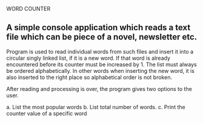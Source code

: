 WORD COUNTER

A simple console application which reads a text file which can be
piece of a novel, newsletter etc. 
--
Program  is used to read individual words from such files and insert it into a
circular singly linked list, if it is a new word. If that word is already encountered before its
counter must be increased by 1. The list must always be ordered alphabetically. In other
words when inserting the new word, it is also inserted to the right place so alphabetical order
is not broken.


After reading and processing is over, the program gives two options to the user.


a. List the most popular words
b. List total number of words.
c. Print the counter value of a specific word

